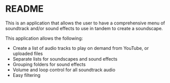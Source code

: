 # README

This is an application that allows the user to have a comprehensive menu of soundtrack and/or sound effects to use in tandem to create a soundscape.

This application allows the following:

* Create a list of audio tracks to play on demand from YouTube, or uploaded files
* Separate lists for soundscapes and sound effects
* Grouping folders for sound effects
* Volume and loop control for all soundtrack audio
* Easy filtering
